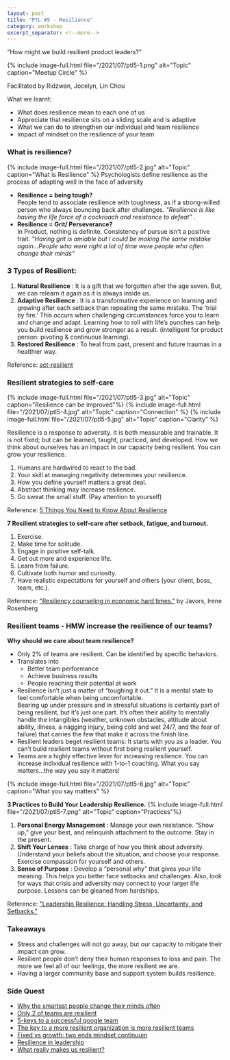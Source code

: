 ```yaml
---
layout: post
title: "PTL #5 - Resilience"
category: workshop
excerpt_separator: <!--more-->
---
```


<p class='sublead'>“How might we build resilient product leaders?”</p>

<!--more-->
{% include image-full.html file="/2021/07/ptl5-1.png" alt="Topic" caption="Meetup Circle" %}

Facilitated by Ridzwan, Jocelyn, Lin Chou

What we learnt:
- What does resilience mean to each one of us
- Appreciate that resilience sits on a sliding scale and is adaptive
- What we can do to strengthen our individual and team resilience
- Impact of mindset on the resilience of your team

### What is resilience?  
{% include image-full.html file="/2021/07/ptl5-2.jpg" alt="Topic" caption="What is Resilience" %}
Psychologists define resilience as the process of adapting well in the face of adversity
- **Resilience = being tough?**  
People tend to associate resilience with toughness, as if a strong-willed person who always bouncing back after challenges. _"Resilience is like having the life force of a cockroach and resistance to defeat"_ .
- **Resilience = Grit/ Perseverance?**  
In Product, nothing is definite. Consistency of pursue isn't a positive trait. _"Having grit is amiable but I could be making the same mistake again...People who were right a lot of time were people who often change their minds"_



### 3 Types of Resilient:  
  1. **Natural Resilience** : It is a gift that we forgotten after the age seven. But, we can relearn it again as it is always inside us.
  2. **Adaptive Resilience** : It is a transformative experience on learning and growing after each setback than repeating the same mistake. The ‘trial by fire.’ This occurs when challenging circumstances force you to learn and change and adapt. Learning how to roll with life’s punches can help you build resilience and grow stronger as a result. (intelligent for product person: pivoting & continuous learning).
  3. **Restored Resilience** : To heal from past, present and future traumas in a healthier way.

Reference: [act-resilient](http://www.act-resilient.org/Site/Blog/Entries/2012/8/28_The_Three_Types_of_Resilience.html)




###  Resilient strategies to self-care

{% include image-full.html file="/2021/07/ptl5-3.jpg" alt="Topic" caption="Resilience can be improved"%}
{% include image-full.html file="/2021/07/ptl5-4.jpg" alt="Topic" caption="Connection" %}
{% include image-full.html file="/2021/07/ptl5-5.jpg" alt="Topic" caption="Clarity" %}

Resilience is a response to adversity. It is both measurable and trainable. It is not fixed; but can be learned, taught, practiced, and developed. 
How we think about ourselves has an impact in our capacity being resilient. You can grow your resilience.
1. Humans are hardwired to react to the bad.
2. Your skill at managing negativity determines your resilience.
3. How you define yourself matters a great deal.
4. Abstract thinking may increase resilience.
5. Go sweat the small stuff. (Pay attention to yourself)

Reference: [5 Things You Need to Know About Resilience](https://www.psychologytoday.com/us/blog/tech-support/201503/5-things-you-need-know-about-resilience)

**7 Resilient strategies to self-care after setback, fatigue, and burnout.**
1. Exercise.
2. Make time for solitude.
3. Engage in positive self-talk.
4. Get out more and experience life.
5. Learn from failure.
6. Cultivate both humor and curiosity. 
7. Have realistic expectations for yourself and others (your client, boss, team, etc.).

Reference:  ["Resiliency counseling in economic hard times."](https://link.gale.com/apps/doc/A233501749/AONE?u=anon~9913bb59&sid=googleScholar&xid=507553a9) by Javors, Irene Rosenberg


### Resilient teams - HMW increase the resilience of our teams? 

**Why should we care about team resilience?**
- Only 2% of teams are resilient. Can be identified by specific behaviors. 
- Translates into 
  - Better team performance
  - Achieve business results
  - People reaching their potential at work
- Resilience isn’t just a matter of “toughing it out.” It is a mental state to feel comfortable when being uncomfortable.  
  Bearing up under pressure and in stressful situations is certainly part of being resilient, but it’s just one part. It’s often their ability to mentally handle the intangibles (weather, unknown obstacles, attitude about ability, illness, a nagging injury, being cold and wet 24/7, and the fear of failure) that carries the few that make it across the finish line.
- Resilient leaders beget resilient teams:  It starts with you as a leader. You can’t build resilient teams without first being resilient yourself.
- Teams are a highly effective lever for increasing resilience. You can increase individual resilience with 1-to-1 coaching. What you say matters...the way you say it matters!

{% include image-full.html file="/2021/07/ptl5-6.jpg" alt="Topic" caption="What you say matters" %}

**3 Practices to Build Your Leadership Resilience.**
{% include image-full.html file="/2021/07/ptl5-7.png" alt="Topic" caption="Practices"%}

1. **Personal Energy Management** : Manage your own resistance. “Show up,” give your best, and relinquish attachment to the outcome. Stay in the present.
2. **Shift Your Lenses** : Take charge of how you think about adversity. Understand your beliefs about the situation, and choose your response. Exercise compassion for yourself and others.
3. **Sense of Purpose** : Develop a “personal why” that gives your life meaning. This helps you better face setbacks and challenges. Also, look for ways that crisis and adversity may connect to your larger life purpose. Lessons can be gleaned from hardships.

Reference:  ["Leadership Resilience: Handling Stress, Uncertainty, and Setbacks."](https://www.ccl.org/articles/leading-effectively-articles/leadership-resiliency-handling-stress-uncertainty-and-setbacks/) 

### Takeaways
- Stress and challenges will not go away, but our capacity to mitigate their impact can grow.
- Resilient people don’t deny their human responses to loss and pain. The more we feel all of our feelings, the more resilient we are.
- Having a larger community base and support system builds resilience.


### Side Quest
- [Why the smartest people change their minds often](https://www.cnbc.com/2019/03/12/amazon-billionaire-jeff-bezos-explains-why-the-smartest-people-change-their-minds-often.html)
- [Only 2 of teams are resilient](https://www.glassdoor.com/employers/blog/only-2-of-teams-are-resilient-heres-how-to-change-that/)
- [5-keys to a successful google team](https://rework.withgoogle.com/blog/five-keys-to-a-successful-google-team/)
- [The key to a more resilient organization is more resilient teams](https://www.betterup.com/blog/the-key-to-a-more-resilient-organization-is-more-resilient-teams)
- [Fixed vs growth: two ends mindset continuum](https://mindfulbydesign.com/fixed-vs-growth-two-ends-mindset-continuum/)
- [Resilience in leadership](https://www.forbes.com/sites/brentgleeson/2021/04/13/resilience-in-leadership-how-to-lead-and-win-despite-change-and-obstacles/)
- [What really makes us resilient?](https://hbr.org/2020/09/what-really-makes-us-resilient?ab=hero-main-text)


